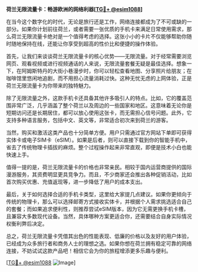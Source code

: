 **荷兰无限流量卡：畅游欧洲的网络利器[[TG💪+ @esim1088](https://t.me/s/esim1088)]**

在当今这个数字化的时代，无论是旅行还是工作，网络连接都成为了不可或缺的一部分。如果你计划前往荷兰，或者需要一张优质的手机卡来满足日常使用需求，那么荷兰无限流量卡绝对是一个值得考虑的选择。这张小小的卡片不仅能够帮助你随时随地保持在线，还能让你享受到超高的性价比和便捷的操作体验。

首先，让我们来谈谈荷兰无限流量卡的核心优势——无限流量。对于经常需要浏览网页、观看视频或进行视频通话的人来说，无限流量套餐无疑是最佳选择。想象一下，在阿姆斯特丹的大街小巷漫步时，你可以轻松查看地图、分享照片给朋友；在咖啡馆里悠闲地追剧，而不用担心流量消耗过快。这种无忧无虑的上网体验，正是荷兰无限流量卡为你带来的独特魅力。

除了无限流量之外，这款手机卡还具备其他许多吸引人的特点。比如，它的覆盖范围非常广泛，几乎涵盖了整个荷兰以及周边的一些国家和地区。这意味着无论你是短期访问还是长期居住，都可以放心使用这张卡，而无需担心信号问题。此外，它支持多种语言服务，包括中文、英文等，非常适合初次来到荷兰的游客。

当然，购买和激活这类产品也十分简单方便。用户只需通过官方网站下单即可获得实体卡或电子SIM卡（eSIM）。如果是后者，则可以直接下载到你的智能手机中，省去了传统物理卡插拔的麻烦。整个过程操作起来非常直观，即便是技术小白也能快速上手。

值得一提的是，荷兰无限流量卡的价格也非常亲民。相较于国内运营商提供的国际漫游服务，其资费明显更具竞争力。而且，不少商家还会推出各种促销活动，比如首次购买优惠、充值返现等，进一步降低了用户的成本支出。

最后，关于如何选择合适的手机卡类型，这里给大家提几点建议。如果你更倾向于传统的物理卡，那么可以选择邮寄方式接收实体卡，并根据个人需求挑选适合自己的套餐；而如果追求便利性，则推荐尝试eSIM版本，因为它无需更换手机卡槽，且兼容大多数现代设备。当然，具体哪种方案更适合你，还需要结合自身实际情况权衡利弊后决定。

总之，荷兰无限流量卡凭借其出色的性能表现、低廉的价格以及友好的用户体验，已经成为众多旅行者和商务人士的理想之选。如果你想在荷兰拥有稳定可靠的网络连接，不妨试试这款产品吧！相信它会为你的旅程增添更多乐趣与便利。

[[TG💪+ @esim1088](https://t.me/s/esim1088) ![Image](https://i.postimg.cc/4NQfJmqS/Snipaste-2025-05-13-00-14-12.png)]